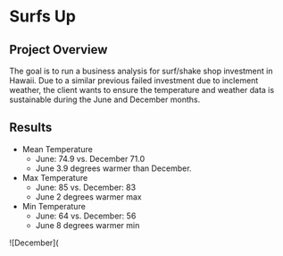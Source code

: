 # Surfs Up

## Project Overview
The goal is to run a business analysis for surf/shake shop investment in Hawaii. Due to a similar previous failed investment due to inclement weather, the client wants to ensure the temperature and weather data is sustainable during the June and December months.


## Results

- Mean Temperature
  - June: 74.9 vs. December 71.0
  - June 3.9 degrees warmer than December.
- Max Temperature
  - June: 85 vs. December: 83
  - June 2 degrees warmer max
- Min Temperature
  - June: 64 vs. December: 56
  - June 8 degrees warmer min

![December](


